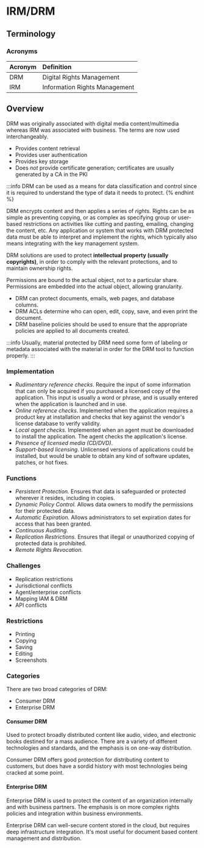 # IRM/DRM

## Terminology

### Acronyms

| Acronym | Definition |
| :--- | :--- |
| DRM | Digital Rights Management |
| IRM | Information Rights Management |

## Overview

DRM was originally associated with digital media content/multimedia whereas IRM was associated with business. The terms are now used interchangeably.

- Provides content retrieval
- Provides user authentication
- Provides key storage
- Does *not* provide certificate generation; certificates are usually generated by a CA in the PKI

:::info
DRM can be used as a means for data classification and control since it is required to understand the type of data it needs to protect.
{% endhint %}

DRM encrypts content and then applies a series of *rights.* Rights can be as simple as preventing copying, or as complex as specifying group or user-based restrictions on activities like cutting and pasting, emailing, changing the content, etc. Any application or system that works with DRM protected data must be able to interpret and implement the rights, which typically also means integrating with the key management system.

DRM solutions are used to protect **intellectual property \(usually copyrights\)**, in order to comply with the relevant protections, and to maintain ownership rights.

Permissions are bound to the actual object, not to a particular share. Permissions are embedded into the actual object, allowing granularity.

- DRM can protect documents, emails, web pages, and database columns.
- DRM ACLs determine who can open, edit, copy, save, and even print the document.
- DRM baseline policies should be used to ensure that the appropriate policies are applied to all documents created.

:::info
Usually, material protected by DRM need some form of labeling or metadata associated with the material in order for the DRM tool to function properly.
:::

### Implementation

- *Rudimentary reference checks*. Require the input of some information that can only be acquired if you purchased a licensed copy of the application. This input is usually a word or phrase, and is usually entered when the application is launched and in use.
- *Online reference checks*. Implemented when the application requires a product key at installation and checks that key against the vendor's license database to verify validity.
- *Local agent checks*. Implemented when an agent must be downloaded to install the application. The agent checks the application's license.
- *Presence of licensed media \(CD/DVD\)*.
- *Support-based licensing*. Unlicensed versions of applications could be installed, but would be unable to obtain any kind of software updates, patches, or hot fixes.

### Functions

- *Persistent Protection.* Ensures that data is safeguarded or protected wherever it resides, including in copies.
- *Dynamic Policy Control.* Allows data owners to modify the permissions for their protected data.
- *Automatic Expiration.* Allows administrators to set expiration dates for access that has been granted.
- *Continuous Auditing.*
- *Replication Restrictions.* Ensures that illegal or unauthorized copying of protected data is prohibited.
- *Remote Rights Revocation.*

### Challenges

- Replication restrictions
- Jurisdictional conflicts
- Agent/enterprise conflicts
- Mapping IAM & DRM
- API conflicts

### Restrictions

- Printing
- Copying
- Saving
- Editing
- Screenshots

### Categories

There are two broad categories of DRM:

- Consumer DRM
- Enterprise DRM

#### Consumer DRM

Used to protect broadly distributed content like audio, video, and electronic books destined for a mass audience. There are a variety of different technologies and standards, and the emphasis is on one-way distribution.

Consumer DRM offers good protection for distributing content to customers, but does have a sordid history with most technologies being cracked at some point.

#### Enterprise DRM

Enterprise DRM is used to protect the content of an organization internally and with business partners. The emphasis is on more complex rights policies and integration within business environments.

Enterprise DRM can well-secure content stored in the cloud, but requires deep infrastructure integration. It's most useful for document based content management and distribution.